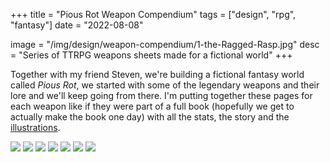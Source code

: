 +++
title = "Pious Rot Weapon Compendium"
tags = ["design", "rpg", "fantasy"]
date = "2022-08-08"

image = "/img/design/weapon-compendium/1-the-Ragged-Rasp.jpg"
desc = "Series of TTRPG weapons sheets made for a fictional world"
+++

Together with my friend Steven, we're building a fictional fantasy world called *Pious Rot*, we started with some of the legendary weapons and their lore and we'll keep going from there. I'm putting together these pages for each weapon like if they were part of a full book (hopefully we get to actually make the book one day) with all the stats, the story and the [illustrations](/works/illustration/weapon-compendium/).

![](/img/design/weapon-compendium/1-the-Ragged-Rasp.jpg)
![](/img/design/weapon-compendium/2-the-equal-plane.jpg)
![](/img/design/weapon-compendium/3-the-knot-of-the-abhorrent.jpg)
![](/img/design/weapon-compendium/4-chiton-of-the-craven.jpg)
![](/img/design/weapon-compendium/5-the-lost-gardeners-sickle.jpg)
![](/img/design/weapon-compendium/6-plow-of-roiling-earth.jpg)
![](/img/design/weapon-compendium/7-bells-of-the-spectral-bison.jpg)
